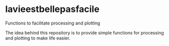 # lavieestbellepasfacile
Functions to facilitate processing and plotting

The idea behind this repository is to provide simple functions for processing and plotting to make life easier.
